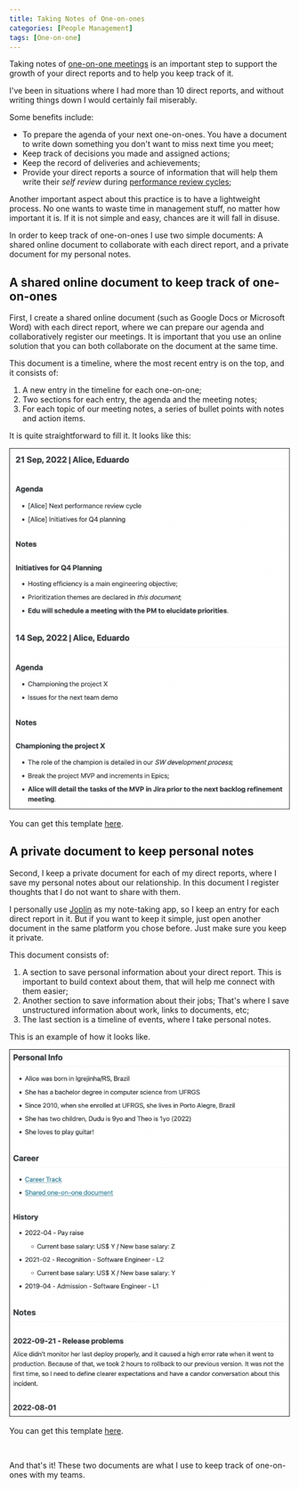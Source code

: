 ```yaml
---
title: Taking Notes of One-on-ones
categories: [People Management]
tags: [One-on-one]
---
```


Taking notes of [one-on-one meetings](/mgmt/people/one-on-ones) is an important step to support the growth of your direct reports and to help you keep track of it.

I've been in situations where I had more than 10 direct reports, and without writing things down I would certainly fail miserably.

Some benefits include:

- To prepare the agenda of your next one-on-ones. You have a document to write down something you don't want to miss next time you meet;
- Keep track of decisions you made and assigned actions;
- Keep the record of deliveries and achievements;
- Provide your direct reports a source of information that will help them write their *self review* during [performance review cycles](/performance-review-cycle);

Another important aspect about this practice is to have a lightweight process. No one wants to waste time in management stuff, no matter how important it is. If it is not simple and easy, chances are it will fall in disuse.

In order to keep track of one-on-ones I use two simple documents: A shared online document to collaborate with each direct report, and a private document for my personal notes.

## A shared online document to keep track of one-on-ones

First, I create a shared online document (such as Google Docs or Microsoft Word) with each direct report, where we can prepare our agenda and collaboratively register our meetings. It is important that you use an online solution that you can both collaborate on the document at the same time.

This document is a timeline, where the most recent entry is on the top, and it consists of:

1. A new entry in the timeline for each one-on-one;
2. Two sections for each entry, the agenda and the meeting notes;
3. For each topic of our meeting notes, a series of bullet points with notes and action items.

It is quite straightforward to fill it. It looks like this:

![Shared document sample](/images/posts/2022-10-12-taking-notes-in-one-on-ones/shared-document.png "An example of a shared document to keep track of one-on-ones.")

You can get this template [here](/mgmt/people/template-one-on-one-shared-document).

## A private document to keep personal notes

Second, I keep a private document for each of my direct reports, where I save my personal notes about our relationship. In this document I register thoughts that I do not want to share with them.

I personally use [Joplin](https://joplinapp.org/) as my note-taking app, so I keep an entry for each direct report in it. But if you want to keep it simple, just open another document in the same platform you chose before. Just make sure you keep it private.

This document consists of:

1. A section to save personal information about your direct report. This is important to build context about them, that will help me connect with them easier;
2. Another section to save information about their jobs; That's where I save unstructured information about work, links to documents, etc;
3. The last section is a timeline of events, where I take personal notes.

This is an example of how it looks like.

![Private notes sample](/images/posts/2022-10-12-taking-notes-in-one-on-ones/private-notes.png "An example of a document to keep private notes.")

You can get this template [here](/mgmt/people/template-one-on-one-private-notes).

<br />

And that's it! These two documents are what I use to keep track of one-on-ones with my teams.